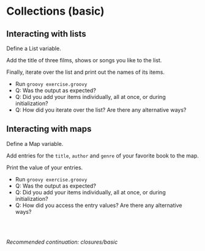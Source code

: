 # Collections (basic)

## Interacting with lists

Define a List variable.

Add the title of three films, shows or songs you like to the list.

Finally, iterate over the list and print out the names of its items.

- Run `groovy exercise.groovy`
- Q: Was the output as expected?
- Q: Did you add your items individually, all at once, or during initialization?
- Q: How did you iterate over the list? Are there any alternative ways?

## Interacting with maps

Define a Map variable.

Add entries for the `title`, `author` and `genre` of your favorite book to the map.

Print the value of your entries.

- Run `groovy exercise.groovy`
- Q: Was the output as expected?
- Q: Did you add your items individually, all at once, or during initialization?
- Q: How did you access the entry values? Are there any alternative ways?

<br>
<br>

_Recommended continuation: *closures/basic*_
